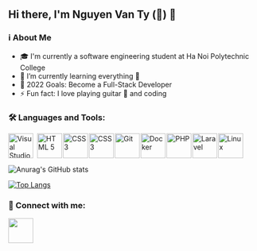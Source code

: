 ## Hi there, I'm Nguyen Van Ty (🐍) 👋

### ℹ️ About Me

- 🎓 I'm currently a software engineering student at Ha Noi Polytechnic College
- 🌱 I’m currently learning everything 🤣
- 🥅 2022 Goals: Become a Full-Stack Developer
- ⚡ Fun fact: I love playing guitar ️🎸 and coding

### 🛠 Languages and Tools:

<img align="left" title="Visual Studio Code"  style="margin-right: 8px;" alt="Visual Studio Code" width="50" src="https://img.icons8.com/plasticine/100/000000/visual-studio-code-2019.png"/>

<img align="left" title="HTML 5" style="margin-right: 2px;" alt="HTML 5"  width="50" src="https://img.icons8.com/dusk/64/000000/html-5.png"/>

<img align="left" title="CSS 3" style="margin-right: 2px;" alt="CSS 3"  width="50" src="https://img.icons8.com/dusk/64/000000/css3.png"/>

<img align="left" title="Javscript" style="margin-right: 2px;" alt="CSS 3"  width="50" src="https://img.icons8.com/dusk/64/000000/javascript-logo.png"/>

<img align="left" title="Git" style="margin-right: 2px;" alt="Git" width="50" src="https://img.icons8.com/nolan/64/git.png"/>

<img align="left" title="Docker" style="margin-right: 2px;" alt="Docker"  width="50" src="https://img.icons8.com/dusk/64/000000/docker.png"/>

<img align="left" title="PHP" style="margin-right: 2px;" alt="PHP" width="50" src="https://img.icons8.com/dusk/64/000000/php.png"/>

<img align="left" title="Laravel" style="margin-right: 2px;" alt="Laravel" width="50" src="https://img.icons8.com/fluency/48/000000/laravel.png"/>

<img title="Linux" style="margin-right: 2px;" alt="Linux" width="50" src="https://img.icons8.com/cute-clipart/64/000000/linux-client.png"/>

<br />

![Anurag's GitHub stats](https://github-readme-stats.vercel.app/api?username=tynguyen2k1&show_icons=true&theme=tokyonight)


[![Top Langs](https://github-readme-stats.vercel.app/api/top-langs?username=tynguyen2k1&show_icons=true&locale=en&layout=compact&theme=tokyonight)](https://github.com/tynguyen2k1)

### 🤝 Connect with me:

<a href="https://www.facebook.com/profile.php?id=100012573963650" target="_blank" rel="noopener noreferrer"><img src="https://img.icons8.com/doodle/48/000000/facebook-new.png" width="50" /></a>
